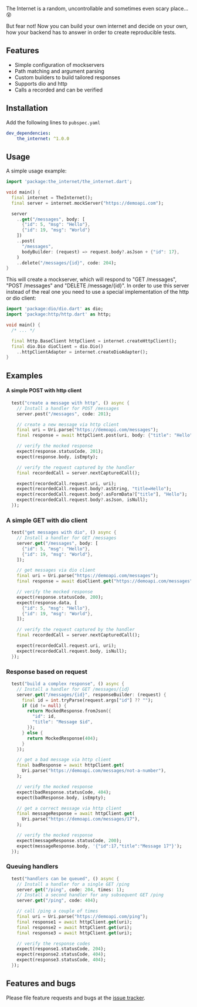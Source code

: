The Internet is a random, uncontrollable and sometimes even scary place... 😵
 
But fear not! 
Now you can build your own internet and decide on your own, how your backend has to answer in order
to create reproducible tests.

## Features
* Simple configuration of mockservers
* Path matching and argument parsing
* Custom builders to build tailored responses
* Supports dio and http
* Calls a recorded and can be verified
 

## Installation 
Add the following lines to `pubspec.yaml`
```yaml
dev_dependencies:
    the_internet: ^1.0.0
```

## Usage

A simple usage example:

```dart
import 'package:the_internet/the_internet.dart';

void main() {
  final internet = TheInternet();
  final server = internet.mockServer("https://demoapi.com");

  server
    ..get("/messages", body: [
      {"id": 5, "msg": "Hello"},
      {"id": 19, "msg": "World"}
    ])
    ..post(
      "/messages",
      bodyBuilder: (request) => request.body?.asJson + {"id": 17},
    )
    ..delete("/messages/{id}", code: 204);
}
```

This will create a mockserver, which will respond to "GET /messages", "POST /messages" and 
"DELETE /message/{id}". In order to use this server instead of the real one you need to use 
a special implementation of the http or dio client:
```dart
import 'package:dio/dio.dart' as dio;
import 'package:http/http.dart' as http;

void main() {
  /* ... */

  final http.BaseClient httpClient = internet.createHttpClient();
  final dio.Dio dioClient = dio.Dio()
    ..httpClientAdapter = internet.createDioAdapter();
}
```

## Examples

#### A simple POST with http client
```dart
  test("create a message with http", () async {
    // Install a handler for POST /messages
    server.post("/messages", code: 201);

    // create a new message via http client
    final uri = Uri.parse("https://demoapi.com/messages");
    final response = await httpClient.post(uri, body: {"title": "Hello"});

    // verify the mocked response
    expect(response.statusCode, 201);
    expect(response.body, isEmpty);

    // verify the request captured by the handler
    final recordedCall = server.nextCapturedCall();

    expect(recordedCall.request.uri, uri);
    expect(recordedCall.request.body?.asString, "title=Hello");
    expect(recordedCall.request.body?.asFormData?["title"], "Hello");
    expect(recordedCall.request.body?.asJson, isNull);
  });
```

### A simple GET with dio client
```dart
  test("get messages with dio", () async {
    // Install a handler for GET /messages
    server.get("/messages", body: [
      {"id": 5, "msg": "Hello"},
      {"id": 19, "msg": "World"},
    ]);

    // get messages via dio client
    final uri = Uri.parse("https://demoapi.com/messages");
    final response = await dioClient.get("https://demoapi.com/messages");

    // verify the mocked response
    expect(response.statusCode, 200);
    expect(response.data, [
      {"id": 5, "msg": "Hello"},
      {"id": 19, "msg": "World"},
    ]);

    // verify the request captured by the handler
    final recordedCall = server.nextCapturedCall();

    expect(recordedCall.request.uri, uri);
    expect(recordedCall.request.body, isNull);
  });
```

### Response based on request
```dart
  test("build a complex response", () async {
    // Install a handler for GET /messages/{id}
    server.get("/messages/{id}", responseBuilder: (request) {
      final id = int.tryParse(request.args["id"] ?? "");
      if (id != null) {
        return MockedResponse.fromJson({
          "id": id,
          "title": "Message $id",
        });
      } else {
        return MockedResponse(404);
      }
    });

    // get a bad message via http client
    final badResponse = await httpClient.get(
      Uri.parse("https://demoapi.com/messages/not-a-number"),
    );

    // verify the mocked response
    expect(badResponse.statusCode, 404);
    expect(badResponse.body, isEmpty);

    // get a correct message via http client
    final messageResponse = await httpClient.get(
      Uri.parse("https://demoapi.com/messages/17"),
    );

    // verify the mocked response
    expect(messageResponse.statusCode, 200);
    expect(messageResponse.body, '{"id":17,"title":"Message 17"}');
  });
```
### Queuing handlers
```dart
  test("handlers can be queued", () async {
    // Install a handler for a single GET /ping
    server.get("/ping", code: 204, times: 1);
    // Install a second handler for any subsequent GET /ping
    server.get("/ping", code: 404);

    // call /ping a couple of times
    final uri = Uri.parse("https://demoapi.com/ping");
    final response1 = await httpClient.get(uri);
    final response2 = await httpClient.get(uri);
    final response3 = await httpClient.get(uri);

    // verify the response codes
    expect(response1.statusCode, 204);
    expect(response2.statusCode, 404);
    expect(response3.statusCode, 404);
  });
```



## Features and bugs

Please file feature requests and bugs at the [issue tracker][tracker].

[tracker]: https://github.com/avbk/the_internet/issues
